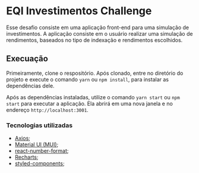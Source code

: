 # EQI Investimentos Challenge

Esse desafio consiste em uma aplicação front-end para uma simulação de investimentos. A aplicação consiste em o usuário realizar uma simulação de rendimentos, baseados no tipo de indexação e rendimentos escolhidos.

## Execuação

Primeiramente, clone o respositório. Após clonado, entre no diretório do projeto e execute o comando `yarn` ou `npm install`, para instalar as dependências dele.

Após as dependências instaladas, utilize o comando `yarn start` ou `npm start` para executar a aplicação. Ela abrirá em uma nova janela e no endereço `http://localhost:3001`.

### Tecnologias utilizadas

- [Axios](https://axios-http.com/ptbr/docs/intro);
- [Material UI (MUI)](https://mui.com/pt/);
- [react-number-format](https://s-yadav.github.io/react-number-format/docs/migration/);
- [Recharts](https://recharts.org);
- [styled-components](https://styled-components.com);
